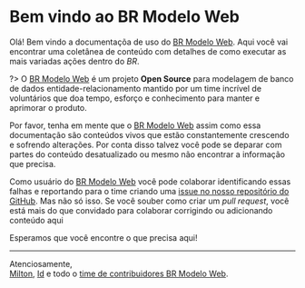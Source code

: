 # Bem vindo ao BR Modelo Web

Olá! Bem vindo a documentaçõa de uso do [BR Modelo Web](https://www.brmodeloweb.com). Aqui você vai encontrar uma coletânea de conteúdo com detalhes de como executar as mais variadas ações dentro do _BR_.


?> O [BR Modelo Web](https://www.brmodeloweb.com) é um projeto **Open Source** para modelagem de banco de dados entidade-relacionamento mantido por um time incrível de voluntários que doa tempo, esforço e conhecimento para manter e aprimorar o produto.

Por favor, tenha em mente que o [BR Modelo Web](https://www.brmodeloweb.com) assim como essa documentação são conteúdos vivos que estão constantemente crescendo e sofrendo alterações. Por conta disso talvez você pode se deparar com partes do conteúdo desatualizado ou mesmo não encontrar a informação que precisa.

Como usuário do [BR Modelo Web](https://www.brmodeloweb.com) você pode colaborar identificando essas falhas e reportando para o time criando uma [issue no nosso repositório do GitHub](https://github.com/brmodeloweb/brmodelo-docs/issues/new). Mas não só isso. Se você souber como criar um _pull request_, você está mais do que convidado para colaborar corrigindo ou adicionando conteúdo aqui

Esperamos que você encontre o que precisa aqui!

---

Atenciosamente,  
[Milton](https://github.com/miltonbsn), [Id](https://github.com/idmarjr) e todo o [time de contribuidores BR Modelo Web](https://github.com/brmodeloweb/brmodelo-app#contributors-).
